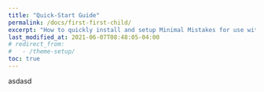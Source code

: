 ```yaml
---
title: "Quick-Start Guide"
permalink: /docs/first-first-child/
excerpt: "How to quickly install and setup Minimal Mistakes for use with GitHub Pages."
last_modified_at: 2021-06-07T08:48:05-04:00
# redirect_from:
#   - /theme-setup/
toc: true
---
```

asdasd